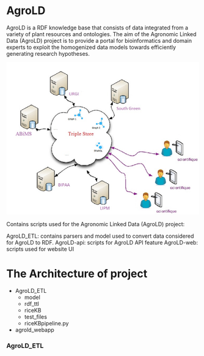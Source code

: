 
# AgroLD

AgroLD is a RDF knowledge base that consists of data integrated from a variety of plant resources and ontologies. The aim of the Agronomic Linked Data (AgroLD) project is to provide a portal for bioinformatics and domain experts to exploit the homogenized data models towards efficiently generating research hypotheses.

![graphique](img/Graphique1v2.png "Optional title")

Contains scripts used for the Agronomic Linked Data (AgroLD) project:

AgroLD_ETL: contains parsers and model used to convert data considered for AgroLD to RDF.
AgroLD-api: scripts for AgroLD API feature
AgroLD-web: scripts used for website UI



# The Architecture of project


- AgroLD_ETL
	- model
	- rdf_ttl
	- riceKB
	- test_files
	- riceKBpipeline.py
- agrold_webapp

### AgroLD_ETL
